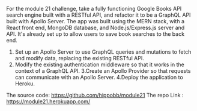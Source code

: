 For the module 21 challenge, take a fully functioning Google Books API search engine built with a RESTful API,
and refactor it to be a GraphQL API built with Apollo Server. The app was built using the MERN stack, with a 
React front end, MongoDB database, and Node.js/Express.js server and API. It's already set up to allow users 
to save book searches to the back end.

1. Set up an Apollo Server to use GraphQL queries and mutations to fetch and modify data, replacing the existing 
    RESTful API.
2. Modify the existing authentication middleware so that it works in the context of a GraphQL API.
3.Create an Apollo Provider so that requests can communicate with an Apollo Server.
4.Deploy the application to Heroku.

The source code: https://github.com/hippobb/module21
The repo Link :  https://module21.herokuapp.com/
